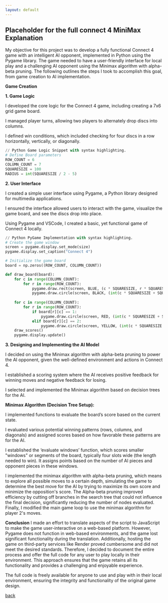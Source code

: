 ```yaml
---
layout: default
---
```


## Placeholder for the full connect 4 MiniMax Explanation


My objective for this project was to develop a fully functional Connect 4 game with an intelligent AI opponent, implemented in Python using the Pygame library. The game needed to have a user-friendly interface for local play and a challenging AI opponent using the Minimax algorithm with alpha-beta pruning. The following outlines the steps I took to accomplish this goal, from game creation to AI implementation.


****Game Creation****

**1. Game Logic**
   
I developed the core logic for the Connect 4 game, including creating a 7x6 grid game board.

I managed player turns, allowing two players to alternately drop discs into columns.

I defined win conditions, which included checking for four discs in a row horizontally, vertically, or diagonally.

```python
// Python Game Logic Snippet with syntax highlighting.
# Define Board parameters
ROW_COUNT = 6
COLUMN_COUNT = 7
SQUARESIZE = 100
RADIUS = int(SQUARESIZE / 2 - 5)
```


**2. User Interface**

I created a simple user interface using Pygame, a Python library designed for multimedia applications.

I ensured the interface allowed users to interact with the game, visualize the game board, and see the discs drop into place.

Using Pygame and VSCode, I created a basic, yet functional game of Connect 4 locally.

```python 
// Python PyGame Implementation with syntax highlighting.
# Create the game window
screen = pygame.display.set_mode(size)
pygame.display.set_caption("Connect 4")

# Initialize the game board
board = np.zeros((ROW_COUNT, COLUMN_COUNT))

def draw_board(board):
    for c in range(COLUMN_COUNT):
        for r in range(ROW_COUNT):
            pygame.draw.rect(screen, BLUE, (c * SQUARESIZE, r * SQUARESIZE + SQUARESIZE, SQUARESIZE, SQUARESIZE))
            pygame.draw.circle(screen, BLACK, (int(c * SQUARESIZE + SQUARESIZE / 2), int(r * SQUARESIZE + SQUARESIZE + SQUARESIZE / 2)), RADIUS)
    
    for c in range(COLUMN_COUNT):
        for r in range(ROW_COUNT):
            if board[r][c] == 1:
                pygame.draw.circle(screen, RED, (int(c * SQUARESIZE + SQUARESIZE / 2), height - int((r + 1) * SQUARESIZE + SQUARESIZE / 2)), RADIUS)
            elif board[r][c] == 2:
                pygame.draw.circle(screen, YELLOW, (int(c * SQUARESIZE + SQUARESIZE / 2), height - int((r + 1) * SQUARESIZE + SQUARESIZE / 2)), RADIUS)
    draw_scores()
    pygame.display.update()

```

**3. Designing and Implementing the AI Model**

I decided on using the Minimax algorithm with alpha-beta pruning to power the AI opponent, given the well-defined environment and actions in Connect 4.

I established a scoring system where the AI receives positive feedback for winning moves and negative feedback for losing.

I selected and implemented the Minimax algorithm based on decision trees for the AI.

**Minimax Algorithm (Decision Tree Setup):**

I implemented functions to evaluate the board’s score based on the current state.

I evaluated various potential winning patterns (rows, columns, and diagonals) and assigned scores based on how favorable these patterns are for the AI.

I established the ‘evaluate windows’ function, which scores smaller "windows" or segments of the board, typically four slots wide (the length needed to win). It assigns points based on the number of AI pieces and opponent pieces in these windows.

I implemented the minimax algorithm with alpha-beta pruning, which means to explore all possible moves to a certain depth, simulating the game to determine the best move for the AI by trying to maximize its own score and minimize the opposition's score. The Alpha-beta pruning improved efficiency by cutting off branches in the search tree that could not influence the final decision, significantly reducing the number of nodes evaluated. Finally, I modified the main game loop to use the minimax algorithm for player 2's moves.


****Conclusion****
I made an effort to translate aspects of the script to JavaScript to make the game user-interactive on a web-based platform. However, Pygame does not function in web-based environments, and the game lost significant functionality during the translation. Additionally, hosting the game on third-party services like Render proved cumbersome and did not meet the desired standards. Therefore, I decided to document the entire process and offer the full code for any user to play locally in their environment. This approach ensures that the game retains all its functionality and provides a challenging and enjoyable experience.

The full code is freely available for anyone to use and play with in their local environment, ensuring the integrity and functionality of the original game design.

[back](.//)
